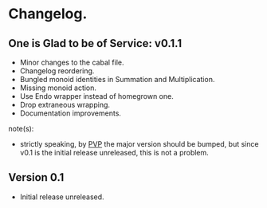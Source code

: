 # Changelog.

## One is Glad to be of Service: v0.1.1

* Minor changes to the cabal file.
* Changelog reordering.
* Bungled monoid identities in Summation and Multiplication.
* Missing monoid action.
* Use Endo wrapper instead of homegrown one.
* Drop extraneous wrapping.
* Documentation improvements.

note(s):
* strictly speaking, by [PVP](https://pvp.haskell.org/) the major version should be bumped, but since v0.1 is the initial release unreleased, this is not a problem.

## Version 0.1

* Initial release unreleased.
